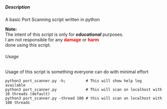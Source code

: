 ##### Description
A basic Port Scanning script written in python

<b>Note:</b>  
The intent of this script is only for <b><i>educational</i></b> purposes.  
I am not responsible for any <b style="color:red">damage</b> or <b style="color:red">harm</b>  
done using this script.


###### Usage
Usage of this script is something everyone can do with minimal effort

```shell script
python3 port_scanner.py -h;         # This will show help log available
python3 port_scanner.py             # This will scan on localhost with 10 threads (default)
python3 port_scanner.py -thread 100 # this will scan on localhost with 100 threads
```